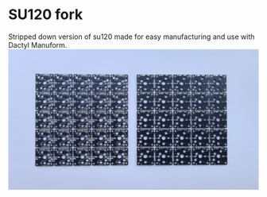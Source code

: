 # SU120 fork
Stripped down version of su120 made for easy manufacturing and use with Dactyl Manuform.
![SU120](su120.jpg)


